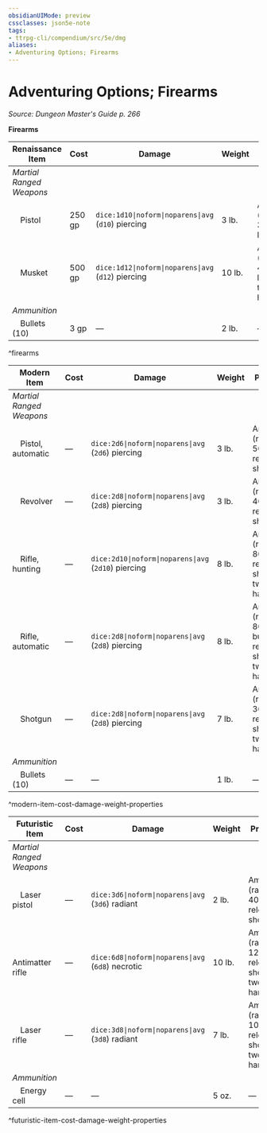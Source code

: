 ```yaml
---
obsidianUIMode: preview
cssclasses: json5e-note
tags:
- ttrpg-cli/compendium/src/5e/dmg
aliases:
- Adventuring Options; Firearms
---
```

# Adventuring Options; Firearms
*Source: Dungeon Master's Guide p. 266* 

**Firearms**

| Renaissance Item | Cost | Damage | Weight | Properties |
|------------------|------|--------|--------|------------|
| *Martial Ranged Weapons* |  |  |  |  |
| &emsp;Pistol | 250 gp | `dice:1d10\|noform\|noparens\|avg` (`d10`) piercing | 3 lb. | Ammunition (range 30/90), loading |
| &emsp;Musket | 500 gp | `dice:1d12\|noform\|noparens\|avg` (`d12`) piercing | 10 lb. | Ammunition (range 40/120), loading, two-handed |
| *Ammunition* |  |  |  |  |
| &emsp;Bullets (10) | 3 gp | — | 2 lb. | — |
^firearms

| Modern Item | Cost | Damage | Weight | Properties |
|-------------|------|--------|--------|------------|
| *Martial Ranged Weapons* |  |  |  |  |
| &emsp;Pistol, automatic | — | `dice:2d6\|noform\|noparens\|avg` (`2d6`) piercing | 3 lb. | Ammunition (range 50/150), reload (15 shots) |
| &emsp;Revolver | — | `dice:2d8\|noform\|noparens\|avg` (`2d8`) piercing | 3 lb. | Ammunition (range 40/120), reload (6 shots) |
| &emsp;Rifle, hunting | — | `dice:2d10\|noform\|noparens\|avg` (`2d10`) piercing | 8 lb. | Ammunition (range 80/240), reload (5 shots), two-handed |
| &emsp;Rifle, automatic | — | `dice:2d8\|noform\|noparens\|avg` (`2d8`) piercing | 8 lb. | Ammunition (range 80/240), burst fire, reload (30 shots), two-handed |
| &emsp;Shotgun | — | `dice:2d8\|noform\|noparens\|avg` (`2d8`) piercing | 7 lb. | Ammunition (range 30/90), reload (2 shots), two-handed |
| *Ammunition* |  |  |  |  |
| &emsp;Bullets (10) | — | — | 1 lb. | — |
^modern-item-cost-damage-weight-properties

| Futuristic Item | Cost | Damage | Weight | Properties |
|-----------------|------|--------|--------|------------|
| *Martial Ranged Weapons* |  |  |  |  |
| &emsp;Laser pistol | — | `dice:3d6\|noform\|noparens\|avg` (`3d6`) radiant | 2 lb. | Ammunition (range 40/120), reload (50 shots) |
| &emsp;Antimatter rifle | — | `dice:6d8\|noform\|noparens\|avg` (`6d8`) necrotic | 10 lb. | Ammunition (range 120/360), reload (2 shots), two-handed |
| &emsp;Laser rifle | — | `dice:3d8\|noform\|noparens\|avg` (`3d8`) radiant | 7 lb. | Ammunition (range 100/300), reload (30 shots), two-handed |
| *Ammunition* |  |  |  |  |
| &emsp;Energy cell | — | — | 5 oz. | — |
^futuristic-item-cost-damage-weight-properties
